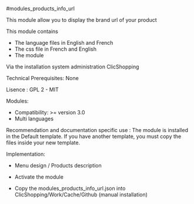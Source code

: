 #modules_products_info_url

This module allow you to display the brand url of your product

This module contains

- The language files in English and French
- The css file in French and English
- The module
  
Via the installation system administration ClicShopping

Technical Prerequisites: None

Lisence : GPL 2 - MIT

Modules:

- Compatibility: >= version 3.0
- Multi languages

Recommendation and documentation specific use :
The module is installed in the Default template.
If you have another template, you must copy the files inside your new template.

Implementation:

- Menu design / Products description
- Activate the module

- Copy the modules_products_info_url.json into ClicShopping/Work/Cache/Github (manual installation)



